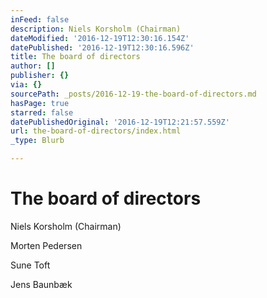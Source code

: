 ```yaml
---
inFeed: false
description: Niels Korsholm (Chairman)
dateModified: '2016-12-19T12:30:16.154Z'
datePublished: '2016-12-19T12:30:16.596Z'
title: The board of directors
author: []
publisher: {}
via: {}
sourcePath: _posts/2016-12-19-the-board-of-directors.md
hasPage: true
starred: false
datePublishedOriginal: '2016-12-19T12:21:57.559Z'
url: the-board-of-directors/index.html
_type: Blurb

---
```

# The board of directors

Niels Korsholm (Chairman)

Morten Pedersen

Sune Toft

Jens Baunbæk